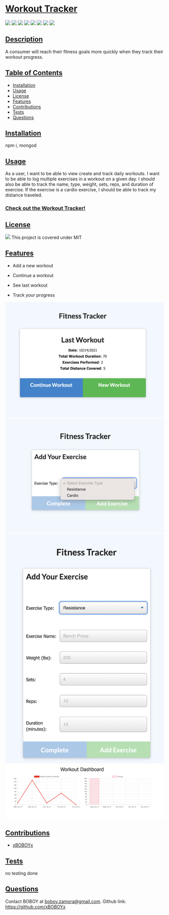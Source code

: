 # <ins>Workout Tracker</ins>

![](https://img.shields.io/badge/HTML5-E34F26?style=for-the-badge&logo=html5&logoColor=white)
![](https://img.shields.io/badge/CSS3-1572B6?style=for-the-badge&logo=css3&logoColor=white)
![](https://img.shields.io/badge/JavaScript-323330?style=for-the-badge&logo=javascript&logoColor=F7DF1E)
![](https://img.shields.io/badge/Node.js-43853D?style=for-the-badge&logo=node.js&logoColor=white)
![](https://img.shields.io/badge/Express.js-404D59?style=for-the-badge)
![](https://img.shields.io/badge/MongoDB-4EA94B?style=for-the-badge&logo=mongodb&logoColor=white)
![](https://img.shields.io/badge/Heroku-430098?style=for-the-badge&logo=heroku&logoColor=white)
![](https://img.shields.io/badge/Bootstrap-563D7C?style=for-the-badge&logo=bootstrap&logoColor=white)

## <ins>Description</ins>

A consumer will reach their fitness goals more quickly when they track their workout progress.

## <ins>Table of Contents</ins>

- [Installation](#installation)
- [Usage](#usage)
- [License](#license)
- [Features](#features)
- [Contributions](#contributions)
- [Tests](#tests)
- [Questions](#questions)

## <ins>Installation</ins>

npm i, mongod

## <ins>Usage</ins>

As a user, I want to be able to view create and track daily workouts. I want to be able to log multiple exercises in a workout on a given day. I should also be able to track the name, type, weight, sets, reps, and duration of exercise. If the exercise is a cardio exercise, I should be able to track my distance traveled.


### [Check out the Workout Tracker!](https://cryptic-river-66312.herokuapp.com/?id=61686b80370db300163922ce)

## <ins>License</ins>

![](https://img.shields.io/badge/License-MIT%20-blue?style=flat-square)
This project is covered under MIT

## <ins>Features</ins>

- Add a new workout

- Continue a workout

- See last workout

- Track your progress

![](public/images/lastWorkout.png)
![](public/images/chooseWorkout.png)
![](public/images/enterWorkout.png)
![](public/images/track.png)
## <ins>Contributions

- [xBOBOYx](https://github.com/xBOBOYx)

## <ins>Tests</ins>

no testing done

## <ins>Questions</ins>

Contact BOBOY at boboy.zamora@gmail.com. Github link: https://github.com/xBOBOYx
